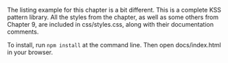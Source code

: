 The listing example for this chapter is a bit different. This is a complete KSS pattern library. All the styles from the chapter, as well as some others from Chapter 9, are included in css/styles.css, along with their documentation comments.

To install, run `npm install` at the command line. Then open docs/index.html in your browser.
